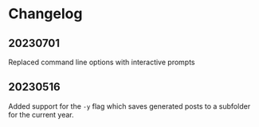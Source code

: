 # Changelog

## 20230701

Replaced command line options with interactive prompts

## 20230516

Added support for the `-y` flag which saves generated posts to a subfolder for the current year. 